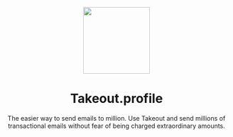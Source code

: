 <p align='center'><img src="https://i.ibb.co/s9kq3V0/takeout.png" height="150px"/></p>
<h1 align='center'>Takeout.profile</h1>
<p align='center'>The easier way to send emails to million. Use Takeout and send millions of transactional emails without fear of being charged extraordinary amounts.</p>
